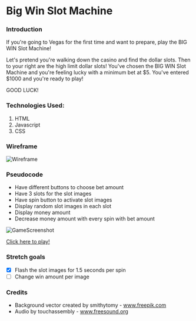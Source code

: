 # Big Win Slot Machine

### Introduction
If you're going to Vegas for the first time and want to prepare, play the BIG WIN Slot Machine! 

Let's pretend you're walking down the casino and find the dollar slots. Then to your right are the high limit dollar slots! You've chosen the BIG WIN Slot Machine and you're feeling lucky with a minimum bet at $5. You've entered $1000 and you're ready to play!

GOOD LUCK!

### Technologies Used:
1. HTML
2. Javascript
3. CSS


### Wireframe
![Wireframe](https://i.imgur.com/Dzvp89S.png)

### Pseudocode
* Have different buttons to choose bet amount
* Have 3 slots for the slot images
* Have spin button to activate slot images
* Display random slot images in each slot
* Display money amount
* Decrease money amount with every spin with bet amount

![GameScreenshot](https://i.imgur.com/pvuy6VT.png)


[Click here to play!](https://crystallynnv.github.io/slot-machine/)


### Stretch goals
- [x] Flash the slot images for 1.5 seconds per spin
- [ ] Change win amount per image

### Credits
* Background vector created by smithytomy - www.freepik.com
* Audio by touchassembly - www.freesound.org
